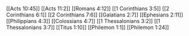 [[Acts 10:45]]
[[Acts 11:2]]
[[Romans 4:12]]
[[1 Corinthians 3:5]]
[[2 Corinthians 6:1]]
[[2 Corinthians 7:6]]
[[Galatians 2:7]]
[[Ephesians 2:11]]
[[Philippians 4:3]]
[[Colossians 4:7]]
[[1 Thessalonians 3:2]]
[[1 Thessalonians 3:7]]
[[Titus 1:10]]
[[Philemon 1:1]]
[[Philemon 1:24]]
